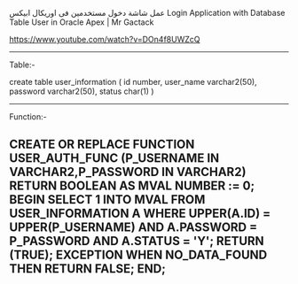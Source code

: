 عمل شاشة دخول مستخدمين فى اوريكال ابيكس
Login Application with Database Table User in Oracle Apex | Mr Gactack

https://www.youtube.com/watch?v=DOn4f8UWZcQ

-----------------------------------------------------------------------------------------------------------------------------
Table:-

create table user_information
(
id number,
user_name varchar2(50),
password varchar2(50),
status char(1)
)

-----------------------------------------------------------------------------------------------------------------------------
Function:-

CREATE OR REPLACE FUNCTION USER_AUTH_FUNC (P_USERNAME IN VARCHAR2,P_PASSWORD IN VARCHAR2)
RETURN BOOLEAN
AS
MVAL NUMBER := 0;
BEGIN
SELECT 1 INTO MVAL FROM USER_INFORMATION A
WHERE UPPER(A.ID) = UPPER(P_USERNAME)
AND A.PASSWORD = P_PASSWORD
AND A.STATUS = 'Y';
RETURN (TRUE);
EXCEPTION
WHEN NO_DATA_FOUND THEN
RETURN FALSE;
END;
-----------------------------------------------------------------------------------------------------------------------------

